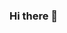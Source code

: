 ### Hi there 👋

<!--
**Senza-Paura/Senza-Paura** is a ✨ _special_ ✨ repository because its `README.md` (this file) appears on your GitHub profile.

Here are some ideas to get you started:

- 🔭 I’m currently working on BCP
- 🌱 I’m currently learning Software Engineering
- ⚡ Fun fact: Cat&Dogs Lover"
-->
